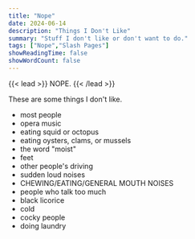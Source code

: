 ```yaml
---
title: "Nope"
date: 2024-06-14
description: "Things I Don't Like"
summary: "Stuff I don't like or don't want to do."
tags: ["Nope","Slash Pages"]
showReadingTime: false
showWordCount: false
---
```

{{< lead >}}
NOPE.
{{< /lead >}}

These are some things I don't like.

- most people
- opera music
- eating squid or octopus
- eating oysters, clams, or mussels
- the word "moist"
- feet
- other people's driving
- sudden loud noises
- CHEWING/EATING/GENERAL MOUTH NOISES
- people who talk too much
- black licorice
- cold
- cocky people
- doing laundry
